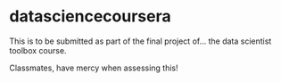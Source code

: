# datasciencecoursera
This is to be submitted as part of the final project of...
the data scientist toolbox course.

Classmates, have mercy when assessing this!
